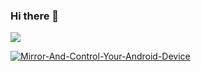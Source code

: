 ### Hi there 👋




![](https://komarev.com/ghpvc/?username=8Ten10)
<!--
**8Ten10/8Ten10** is a ✨ _special_ ✨ repository because its `README.md` (this file) appears on your GitHub profile.

Here are some ideas to get you started:
- 📫 How to reach me: kevintsafack@protonmail.com
- 👯 I’m looking to collaborate on anything that can improve my skill set
- 🔭 I’m currently working on ... getiing certified on RHCSA
- 🌱 I’m currently learning ... Python
- 👯 I’m looking to collaborate on ...
- 🤔 I’m looking for help with ...
- 💬 Ask me about ...
- 📫 How to reach me: ...
- 😄 Pronouns: ... He
- ⚡ Fun fact: ...
-->

[![Mirror-And-Control-Your-Android-Device](https://github-readme-stats.vercel.app/api/pin/?username=8Ten10&repo=Mirror-And-Control-Your-Android-Device)](https://github.com/8Ten10/Mirror-And-Control-Your-Android-Device)
